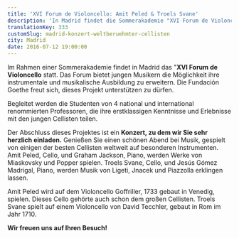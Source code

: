 ```yaml
---
title: 'XVI Forum de Violoncello: Amit Peled & Troels Svane'
description: 'In Madrid findet die Sommerakademie "XVI Forum de Violoncello" statt. Genießen Sie einen schönen Abend bei Musik, gespielt von einigen der besten Cellisten weltweit!'
translationKey: 333
customSlug: madrid-konzert-weltberuehmter-cellisten
city: Madrid
date: 2016-07-12 19:00:00
---
```


Im Rahmen einer Sommerakademie findet in Madrid das "<strong>XVI Forum de Violoncello</strong> statt. Das Forum bietet jungen Musikern die Möglichkeit ihre instrumentale und musikalische Ausbildung zu erweitern. Die Fundación Goethe freut sich, dieses Projekt unterstützen zu dürfen.

Begleitet werden die Studenten von 4 national und international renommierten Professoren, die ihre erstklassigen Kenntnisse und Erlebnisse mit den jungen Cellisten teilen.

Der Abschluss dieses Projektes ist ein <strong>Konzert, zu dem wir Sie sehr herzlich einladen.</strong> Genießen Sie einen schönen Abend bei Musik, gespielt von einigen der besten Cellisten weltweit auf besonderen Instrumenten. Amit Peled, Cello, und Graham Jackson, Piano, werden Werke von Miaskovsky und Popper spielen. Troels Svane, Cello, und Jesús Gómez Madrigal, Piano, werden Musik von Ligeti, Jnacek und Piazzolla erklingen lassen.

Amit Peled wird auf dem Violoncello Goffriller, 1733 gebaut in Venedig, spielen. Dieses Cello gehörte auch schon dem großen Cellisten. Troels Svane spielt auf einem Violoncello von David Tecchler, gebaut in Rom im Jahr 1710.

<strong>Wir freuen uns auf Ihren Besuch!</strong>
